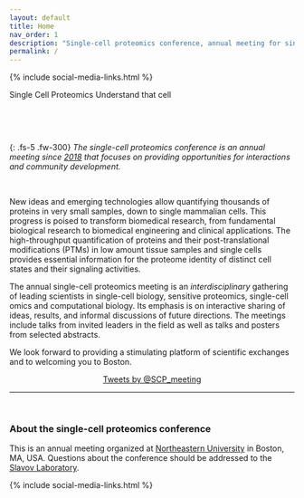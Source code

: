 ```yaml
---
layout: default
title: Home
nav_order: 1
description: "Single-cell proteomics conference, annual meeting for single-cell biology, sensitive proteomics, single-cell omics and computational biology"
permalink: /
---
```


{% include social-media-links.html %}

<script language="javascript" type="text/javascript" src="https://slavovlab.net/bin/SCP.js"></script>
<link rel="stylesheet" type="text/css" href="https://slavovlab.net/bin/SCP_2.css">


 <div class="SCP_wrapper" >
	<canvas id="canvas"></canvas>
	<div class="SCP_text-header">
	  <span class="SCP_title" id="Single-Cell-Proteomics-Conference" >Single Cell Proteomics</span>
	  <span class="SCP_subtitle">Understand that cell</span>
	</div>
</div>

&nbsp;


&nbsp;

{: .fs-5 .fw-300}
*The single-cell proteomics conference is an annual meeting since [2018](https://coe.northeastern.edu/news/northeastern-engineering-hosts-first-single-cell-proteomics-conference/) that focuses on providing opportunities for interactions and community development.*

&nbsp;

New ideas and emerging technologies allow quantifying thousands of proteins in very small samples, down to single mammalian cells. This progress is poised to transform biomedical research, from fundamental biological research to biomedical engineering and clinical applications. The high-throughput quantification of proteins and their post-translational modifications (PTMs) in low amount tissue samples and single cells provides essential information for the proteome identity of distinct cell states and their signaling activities.

The annual single-cell proteomics meeting is an *interdisciplinary* gathering of leading scientists in single-cell biology, sensitive proteomics, single-cell omics and computational biology. Its emphasis is on interactive sharing of ideas, results, and informal discussions of future directions. The meetings include talks from invited leaders in the field as well as talks and posters from selected abstracts.


We look forward to providing a stimulating platform of scientific exchanges and to welcoming you to Boston.

<div style="text-align: center;">
<a  class="twitter-timeline"  href="https://twitter.com/SCP_meeting" data-widget-id="499599916843274240">Tweets by @SCP_meeting</a>
<script>!function(d,s,id){var js,fjs=d.getElementsByTagName(s)[0],p=/^http:/.test(d.location)?'http':'https';if(!d.getElementById(id)){js=d.createElement(s);js.id=id;js.src=p+"://platform.twitter.com/widgets.js";fjs.parentNode.insertBefore(js,fjs);}}(document,"script","twitter-wjs");</script>
</div>

------------

&nbsp;


### About the single-cell proteomics conference

This is an annual meeting organized at [Northeastern University](https://www.northeastern.edu/) in Boston, MA, USA. Questions about the conference should be addressed to the [Slavov Laboratory](https://slavovlab.net).

{% include social-media-links.html %}
